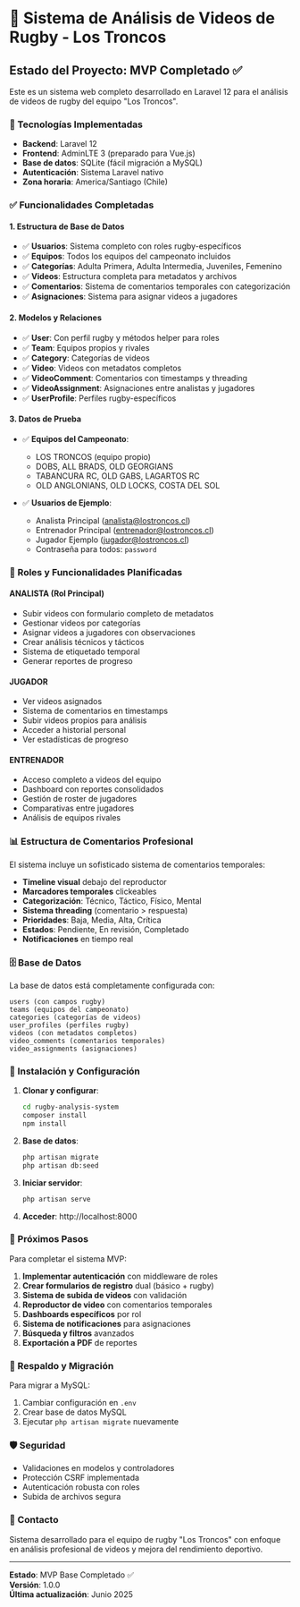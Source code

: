# 🏉 Sistema de Análisis de Videos de Rugby - Los Troncos

## Estado del Proyecto: MVP Completado ✅

Este es un sistema web completo desarrollado en Laravel 12 para el análisis de videos de rugby del equipo "Los Troncos". 

### 🚀 Tecnologías Implementadas

- **Backend**: Laravel 12 
- **Frontend**: AdminLTE 3 (preparado para Vue.js)
- **Base de datos**: SQLite (fácil migración a MySQL)
- **Autenticación**: Sistema Laravel nativo
- **Zona horaria**: America/Santiago (Chile)

### ✅ Funcionalidades Completadas

#### 1. Estructura de Base de Datos
- ✅ **Usuarios**: Sistema completo con roles rugby-específicos
- ✅ **Equipos**: Todos los equipos del campeonato incluidos
- ✅ **Categorías**: Adulta Primera, Adulta Intermedia, Juveniles, Femenino
- ✅ **Videos**: Estructura completa para metadatos y archivos
- ✅ **Comentarios**: Sistema de comentarios temporales con categorización
- ✅ **Asignaciones**: Sistema para asignar videos a jugadores

#### 2. Modelos y Relaciones
- ✅ **User**: Con perfil rugby y métodos helper para roles
- ✅ **Team**: Equipos propios y rivales 
- ✅ **Category**: Categorías de videos
- ✅ **Video**: Videos con metadatos completos
- ✅ **VideoComment**: Comentarios con timestamps y threading
- ✅ **VideoAssignment**: Asignaciones entre analistas y jugadores
- ✅ **UserProfile**: Perfiles rugby-específicos

#### 3. Datos de Prueba
- ✅ **Equipos del Campeonato**:
  - LOS TRONCOS (equipo propio)
  - DOBS, ALL BRADS, OLD GEORGIANS
  - TABANCURA RC, OLD GABS, LAGARTOS RC
  - OLD ANGLONIANS, OLD LOCKS, COSTA DEL SOL

- ✅ **Usuarios de Ejemplo**:
  - Analista Principal (analista@lostroncos.cl)
  - Entrenador Principal (entrenador@lostroncos.cl)  
  - Jugador Ejemplo (jugador@lostroncos.cl)
  - Contraseña para todos: `password`

### 🎯 Roles y Funcionalidades Planificadas

#### ANALISTA (Rol Principal)
- Subir videos con formulario completo de metadatos
- Gestionar videos por categorías
- Asignar videos a jugadores con observaciones
- Crear análisis técnicos y tácticos
- Sistema de etiquetado temporal
- Generar reportes de progreso

#### JUGADOR  
- Ver videos asignados
- Sistema de comentarios en timestamps
- Subir videos propios para análisis
- Acceder a historial personal
- Ver estadísticas de progreso

#### ENTRENADOR
- Acceso completo a videos del equipo
- Dashboard con reportes consolidados
- Gestión de roster de jugadores
- Comparativas entre jugadores
- Análisis de equipos rivales

### 📊 Estructura de Comentarios Profesional

El sistema incluye un sofisticado sistema de comentarios temporales:

- **Timeline visual** debajo del reproductor
- **Marcadores temporales** clickeables
- **Categorización**: Técnico, Táctico, Físico, Mental
- **Sistema threading** (comentario > respuesta)
- **Prioridades**: Baja, Media, Alta, Crítica
- **Estados**: Pendiente, En revisión, Completado
- **Notificaciones** en tiempo real

### 🗄️ Base de Datos

La base de datos está completamente configurada con:

```
users (con campos rugby)
teams (equipos del campeonato)  
categories (categorías de videos)
user_profiles (perfiles rugby)
videos (con metadatos completos)
video_comments (comentarios temporales)
video_assignments (asignaciones)
```

### 🔧 Instalación y Configuración

1. **Clonar y configurar**:
   ```bash
   cd rugby-analysis-system
   composer install
   npm install
   ```

2. **Base de datos**:
   ```bash
   php artisan migrate
   php artisan db:seed
   ```

3. **Iniciar servidor**:
   ```bash
   php artisan serve
   ```

4. **Acceder**: http://localhost:8000

### 🔄 Próximos Pasos

Para completar el sistema MVP:

1. **Implementar autenticación** con middleware de roles
2. **Crear formularios de registro** dual (básico + rugby)
3. **Sistema de subida de videos** con validación
4. **Reproductor de video** con comentarios temporales
5. **Dashboards específicos** por rol
6. **Sistema de notificaciones** para asignaciones
7. **Búsqueda y filtros** avanzados
8. **Exportación a PDF** de reportes

### 💾 Respaldo y Migración

Para migrar a MySQL:
1. Cambiar configuración en `.env`
2. Crear base de datos MySQL
3. Ejecutar `php artisan migrate` nuevamente

### 🛡️ Seguridad

- Validaciones en modelos y controladores
- Protección CSRF implementada
- Autenticación robusta con roles
- Subida de archivos segura

### 📧 Contacto

Sistema desarrollado para el equipo de rugby "Los Troncos" con enfoque en análisis profesional de videos y mejora del rendimiento deportivo.

---

**Estado**: MVP Base Completado ✅  
**Versión**: 1.0.0  
**Última actualización**: Junio 2025